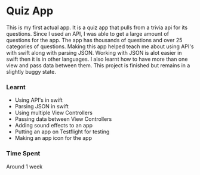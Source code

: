 # Quiz App
This is my first actual app. It is a quiz app that pulls from a trivia api for its questions.
Since I used an API, I was able to get a large amount of questions for the app.
The app has thousands of questions and over 25 categories of questions.
Making this app helped teach me about using API's with swift along with parsing JSON.
Working with JSON is alot easier in swift then it is in other languages.
I also learnt how to have more than one view and pass data between them. 
This project is finished but remains in a slightly buggy state.

### Learnt
* Using API's in swift
* Parsing JSON in swift
* Using multiple View Controllers
* Passing data between View Controllers
* Adding sound effects to an app
* Putting an app on Testflight for testing
* Making an app icon for the app

### Time Spent
Around 1 week
